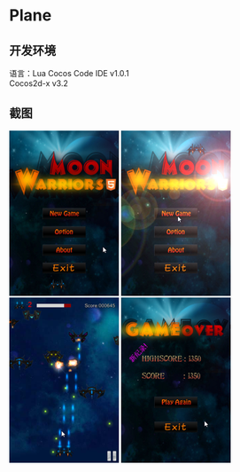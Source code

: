 # Plane
## 开发环境
语言：Lua
Cocos Code IDE v1.0.1 <br/>
Cocos2d-x v3.2
## 截图
![1](./img/1.png)
![2](./img/3.png) <br/>
![3](./img/2.png)
![4](./img/4.png)
